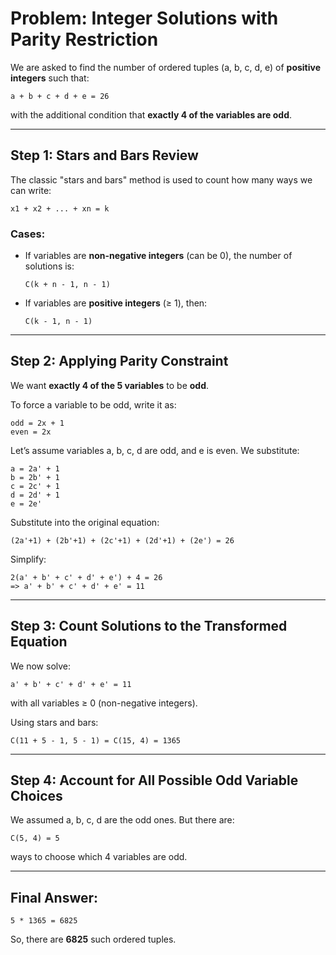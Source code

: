 # Problem: Integer Solutions with Parity Restriction

We are asked to find the number of ordered tuples (a, b, c, d, e) of **positive integers** such that:

    a + b + c + d + e = 26

with the additional condition that **exactly 4 of the variables are odd**.

---

## Step 1: Stars and Bars Review

The classic "stars and bars" method is used to count how many ways we can write:

    x1 + x2 + ... + xn = k

### Cases:
- If variables are **non-negative integers** (can be 0), the number of solutions is:

      C(k + n - 1, n - 1)

- If variables are **positive integers** (≥ 1), then:

      C(k - 1, n - 1)

---

## Step 2: Applying Parity Constraint

We want **exactly 4 of the 5 variables** to be **odd**.

To force a variable to be odd, write it as:

    odd = 2x + 1
    even = 2x

Let’s assume variables a, b, c, d are odd, and e is even. We substitute:

    a = 2a' + 1
    b = 2b' + 1
    c = 2c' + 1
    d = 2d' + 1
    e = 2e'

Substitute into the original equation:

    (2a'+1) + (2b'+1) + (2c'+1) + (2d'+1) + (2e') = 26

Simplify:

    2(a' + b' + c' + d' + e') + 4 = 26
    => a' + b' + c' + d' + e' = 11

---

## Step 3: Count Solutions to the Transformed Equation

We now solve:

    a' + b' + c' + d' + e' = 11

with all variables ≥ 0 (non-negative integers).

Using stars and bars:

    C(11 + 5 - 1, 5 - 1) = C(15, 4) = 1365

---

## Step 4: Account for All Possible Odd Variable Choices

We assumed a, b, c, d are the odd ones. But there are:

    C(5, 4) = 5

ways to choose which 4 variables are odd.

---

## Final Answer:

    5 * 1365 = 6825

So, there are **6825** such ordered tuples.
